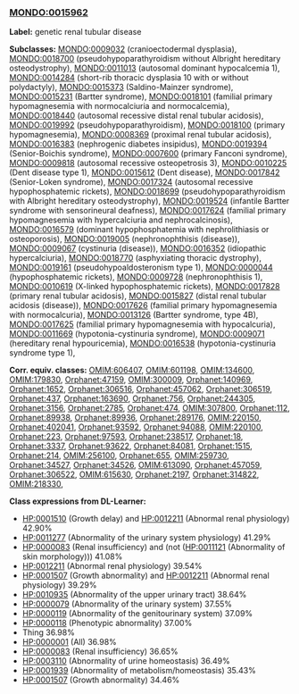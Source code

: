 
### [MONDO:0015962](http://purl.obolibrary.org/obo/MONDO_0015962)
**Label:** genetic renal tubular disease

**Subclasses:** [MONDO:0009032](http://purl.obolibrary.org/obo/MONDO_0009032) (cranioectodermal dysplasia), [MONDO:0018700](http://purl.obolibrary.org/obo/MONDO_0018700) (pseudohypoparathyroidism without Albright hereditary osteodystrophy), [MONDO:0011013](http://purl.obolibrary.org/obo/MONDO_0011013) (autosomal dominant hypocalcemia 1), [MONDO:0014284](http://purl.obolibrary.org/obo/MONDO_0014284) (short-rib thoracic dysplasia 10 with or without polydactyly), [MONDO:0015373](http://purl.obolibrary.org/obo/MONDO_0015373) (Saldino-Mainzer syndrome), [MONDO:0015231](http://purl.obolibrary.org/obo/MONDO_0015231) (Bartter syndrome), [MONDO:0018101](http://purl.obolibrary.org/obo/MONDO_0018101) (familial primary hypomagnesemia with normocalciuria and normocalcemia), [MONDO:0018440](http://purl.obolibrary.org/obo/MONDO_0018440) (autosomal recessive distal renal tubular acidosis), [MONDO:0019992](http://purl.obolibrary.org/obo/MONDO_0019992) (pseudohypoparathyroidism), [MONDO:0018100](http://purl.obolibrary.org/obo/MONDO_0018100) (primary hypomagnesemia), [MONDO:0008369](http://purl.obolibrary.org/obo/MONDO_0008369) (proximal renal tubular acidosis), [MONDO:0016383](http://purl.obolibrary.org/obo/MONDO_0016383) (nephrogenic diabetes insipidus), [MONDO:0019394](http://purl.obolibrary.org/obo/MONDO_0019394) (Senior-Boichis syndrome), [MONDO:0007600](http://purl.obolibrary.org/obo/MONDO_0007600) (primary Fanconi syndrome), [MONDO:0009818](http://purl.obolibrary.org/obo/MONDO_0009818) (autosomal recessive osteopetrosis 3), [MONDO:0010225](http://purl.obolibrary.org/obo/MONDO_0010225) (Dent disease type 1), [MONDO:0015612](http://purl.obolibrary.org/obo/MONDO_0015612) (Dent disease), [MONDO:0017842](http://purl.obolibrary.org/obo/MONDO_0017842) (Senior-Loken syndrome), [MONDO:0017324](http://purl.obolibrary.org/obo/MONDO_0017324) (autosomal recessive hypophosphatemic rickets), [MONDO:0018699](http://purl.obolibrary.org/obo/MONDO_0018699) (pseudohypoparathyroidism with Albright hereditary osteodystrophy), [MONDO:0019524](http://purl.obolibrary.org/obo/MONDO_0019524) (infantile Bartter syndrome with sensorineural deafness), [MONDO:0017624](http://purl.obolibrary.org/obo/MONDO_0017624) (familial primary hypomagnesemia with hypercalciuria and nephrocalcinosis), [MONDO:0016579](http://purl.obolibrary.org/obo/MONDO_0016579) (dominant hypophosphatemia with nephrolithiasis or osteoporosis), [MONDO:0019005](http://purl.obolibrary.org/obo/MONDO_0019005) (nephronophthisis (disease)), [MONDO:0009067](http://purl.obolibrary.org/obo/MONDO_0009067) (cystinuria (disease)), [MONDO:0016352](http://purl.obolibrary.org/obo/MONDO_0016352) (idiopathic hypercalciuria), [MONDO:0018770](http://purl.obolibrary.org/obo/MONDO_0018770) (asphyxiating thoracic dystrophy), [MONDO:0019161](http://purl.obolibrary.org/obo/MONDO_0019161) (pseudohypoaldosteronism type 1), [MONDO:0000044](http://purl.obolibrary.org/obo/MONDO_0000044) (hypophosphatemic rickets), [MONDO:0009728](http://purl.obolibrary.org/obo/MONDO_0009728) (nephronophthisis 1), [MONDO:0010619](http://purl.obolibrary.org/obo/MONDO_0010619) (X-linked hypophosphatemic rickets), [MONDO:0017828](http://purl.obolibrary.org/obo/MONDO_0017828) (primary renal tubular acidosis), [MONDO:0015827](http://purl.obolibrary.org/obo/MONDO_0015827) (distal renal tubular acidosis (disease)), [MONDO:0017626](http://purl.obolibrary.org/obo/MONDO_0017626) (familial primary hypomagnesemia with normocalcuria), [MONDO:0013126](http://purl.obolibrary.org/obo/MONDO_0013126) (Bartter syndrome, type 4B), [MONDO:0017625](http://purl.obolibrary.org/obo/MONDO_0017625) (familial primary hypomagnesemia with hypocalcuria), [MONDO:0011669](http://purl.obolibrary.org/obo/MONDO_0011669) (hypotonia-cystinuria syndrome), [MONDO:0009071](http://purl.obolibrary.org/obo/MONDO_0009071) (hereditary renal hypouricemia), [MONDO:0016538](http://purl.obolibrary.org/obo/MONDO_0016538) (hypotonia-cystinuria syndrome type 1), 

**Corr. equiv. classes:** [OMIM:606407](http://purl.obolibrary.org/obo/OMIM_606407), [OMIM:601198](http://purl.obolibrary.org/obo/OMIM_601198), [OMIM:134600](http://purl.obolibrary.org/obo/OMIM_134600), [OMIM:179830](http://purl.obolibrary.org/obo/OMIM_179830), [Orphanet:47159](http://www.orpha.net/ORDO/Orphanet_47159), [OMIM:300009](http://purl.obolibrary.org/obo/OMIM_300009), [Orphanet:140969](http://www.orpha.net/ORDO/Orphanet_140969), [Orphanet:1652](http://www.orpha.net/ORDO/Orphanet_1652), [Orphanet:306516](http://www.orpha.net/ORDO/Orphanet_306516), [Orphanet:457062](http://www.orpha.net/ORDO/Orphanet_457062), [Orphanet:306519](http://www.orpha.net/ORDO/Orphanet_306519), [Orphanet:437](http://www.orpha.net/ORDO/Orphanet_437), [Orphanet:163690](http://www.orpha.net/ORDO/Orphanet_163690), [Orphanet:756](http://www.orpha.net/ORDO/Orphanet_756), [Orphanet:244305](http://www.orpha.net/ORDO/Orphanet_244305), [Orphanet:3156](http://www.orpha.net/ORDO/Orphanet_3156), [Orphanet:2785](http://www.orpha.net/ORDO/Orphanet_2785), [Orphanet:474](http://www.orpha.net/ORDO/Orphanet_474), [OMIM:307800](http://purl.obolibrary.org/obo/OMIM_307800), [Orphanet:112](http://www.orpha.net/ORDO/Orphanet_112), [Orphanet:89938](http://www.orpha.net/ORDO/Orphanet_89938), [Orphanet:89936](http://www.orpha.net/ORDO/Orphanet_89936), [Orphanet:289176](http://www.orpha.net/ORDO/Orphanet_289176), [OMIM:220150](http://purl.obolibrary.org/obo/OMIM_220150), [Orphanet:402041](http://www.orpha.net/ORDO/Orphanet_402041), [Orphanet:93592](http://www.orpha.net/ORDO/Orphanet_93592), [Orphanet:94088](http://www.orpha.net/ORDO/Orphanet_94088), [OMIM:220100](http://purl.obolibrary.org/obo/OMIM_220100), [Orphanet:223](http://www.orpha.net/ORDO/Orphanet_223), [Orphanet:97593](http://www.orpha.net/ORDO/Orphanet_97593), [Orphanet:238517](http://www.orpha.net/ORDO/Orphanet_238517), [Orphanet:18](http://www.orpha.net/ORDO/Orphanet_18), [Orphanet:3337](http://www.orpha.net/ORDO/Orphanet_3337), [Orphanet:93622](http://www.orpha.net/ORDO/Orphanet_93622), [Orphanet:84081](http://www.orpha.net/ORDO/Orphanet_84081), [Orphanet:1515](http://www.orpha.net/ORDO/Orphanet_1515), [Orphanet:214](http://www.orpha.net/ORDO/Orphanet_214), [OMIM:256100](http://purl.obolibrary.org/obo/OMIM_256100), [Orphanet:655](http://www.orpha.net/ORDO/Orphanet_655), [OMIM:259730](http://purl.obolibrary.org/obo/OMIM_259730), [Orphanet:34527](http://www.orpha.net/ORDO/Orphanet_34527), [Orphanet:34526](http://www.orpha.net/ORDO/Orphanet_34526), [OMIM:613090](http://purl.obolibrary.org/obo/OMIM_613090), [Orphanet:457059](http://www.orpha.net/ORDO/Orphanet_457059), [Orphanet:306522](http://www.orpha.net/ORDO/Orphanet_306522), [OMIM:615630](http://purl.obolibrary.org/obo/OMIM_615630), [Orphanet:2197](http://www.orpha.net/ORDO/Orphanet_2197), [Orphanet:314822](http://www.orpha.net/ORDO/Orphanet_314822), [OMIM:218330](http://purl.obolibrary.org/obo/OMIM_218330), 

**Class expressions from DL-Learner:**

- [HP:0001510](http://purl.obolibrary.org/obo/HP_0001510) (Growth delay) and [HP:0012211](http://purl.obolibrary.org/obo/HP_0012211) (Abnormal renal physiology) 42.90%
- [HP:0011277](http://purl.obolibrary.org/obo/HP_0011277) (Abnormality of the urinary system physiology) 41.29%
- [HP:0000083](http://purl.obolibrary.org/obo/HP_0000083) (Renal insufficiency) and (not ([HP:0011121](http://purl.obolibrary.org/obo/HP_0011121) (Abnormality of skin morphology))) 41.08%
- [HP:0012211](http://purl.obolibrary.org/obo/HP_0012211) (Abnormal renal physiology) 39.54%
- [HP:0001507](http://purl.obolibrary.org/obo/HP_0001507) (Growth abnormality) and [HP:0012211](http://purl.obolibrary.org/obo/HP_0012211) (Abnormal renal physiology) 39.29%
- [HP:0010935](http://purl.obolibrary.org/obo/HP_0010935) (Abnormality of the upper urinary tract) 38.64%
- [HP:0000079](http://purl.obolibrary.org/obo/HP_0000079) (Abnormality of the urinary system) 37.55%
- [HP:0000119](http://purl.obolibrary.org/obo/HP_0000119) (Abnormality of the genitourinary system) 37.09%
- [HP:0000118](http://purl.obolibrary.org/obo/HP_0000118) (Phenotypic abnormality) 37.00%
- Thing 36.98%
- [HP:0000001](http://purl.obolibrary.org/obo/HP_0000001) (All) 36.98%
- [HP:0000083](http://purl.obolibrary.org/obo/HP_0000083) (Renal insufficiency) 36.65%
- [HP:0003110](http://purl.obolibrary.org/obo/HP_0003110) (Abnormality of urine homeostasis) 36.49%
- [HP:0001939](http://purl.obolibrary.org/obo/HP_0001939) (Abnormality of metabolism/homeostasis) 35.43%
- [HP:0001507](http://purl.obolibrary.org/obo/HP_0001507) (Growth abnormality) 34.46%


